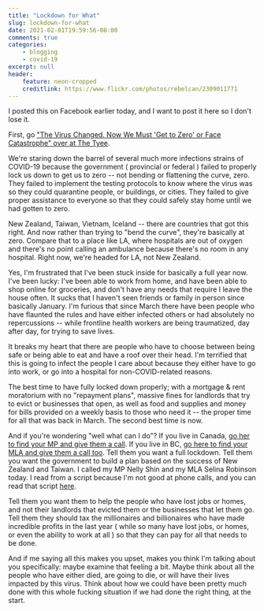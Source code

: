 ```yaml
---
title: "Lockdown for What"
slug: lockdown-for-what
date: 2021-02-01T19:59:56-08:00
comments: true
categories: 
    - blogging
    - covid-19
excerpt: null
header:
    feature: neon-cropped
    creditlink: https://www.flickr.com/photos/rebelcan/2309011771
---
```


I posted this on Facebook earlier today, and I want to post it here so I don't
lose it.

First, go ["The Virus Changed. Now We Must 'Get to Zero' or Face Catastrophe"
over at The Tyee](https://thetyee.ca/Analysis/2021/01/28/Virus-Changed-Get-To-Zero-Face-Catastrophe/).

We're staring down the barrel of several much more infections strains of
COVID-19 because the government ( provincial or federal ) failed to properly
lock us down to get us to zero -- not bending or flattening the curve,
zero. They failed to implement the testing protocols to know where the virus was
so they could quarantine people, or buildings, or cities. They failed to give
proper assistance to everyone so that they could safely stay home until we had
gotten to zero.

New Zealand, Taiwan, Vietnam, Iceland -- there are countries that got this
right. And now rather than trying to "bend the curve", they're basically at
zero. Compare that to a place like LA, where hospitals are out of oxygen and
there's no point calling an ambulance because there's no room in any
hospital. Right now, we're headed for LA, not New Zealand.

Yes, I'm frustrated that I've been stuck inside for basically a full year
now. I've been lucky: I've been able to work from home, and have been able to
shop online for groceries, and don't have any needs that require I leave the
house often. It sucks that I haven't seen friends or family in person since
basically January. I'm furious that since March there have been people who have
flaunted the rules and have either infected others or had absolutely no
repercussions -- while frontline health workers are being traumatized, day after
day, for trying to save lives.

It breaks my heart that there are people who have to choose between being safe
or being able to eat and have a roof over their head. I'm terrified that this is
going to infect the people I care about because they either have to go into
work, or go into a hospital for non-COVID-related reasons.

The best time to have fully locked down properly; with a mortgage & rent
moratorium with no "repayment plans", massive fines for landlords that try to
evict or businesses that open, as well as food and supplies and money for bills
provided on a weekly basis to those who need it -- the proper time for all that
was back in March. The second best time is now.

And if you're wondering "well what can I do"? If you live in Canada, [go her to
find your MP and give them a call](https://www.ourcommons.ca/Members/en/search).
If you live in BC, [go here to find your MLA and give them a call
too](https://www.leg.bc.ca/learn-about-us/members). Tell them you want a full
lockdown. Tell them you want the government to build a plan based on the success
of New Zealand and Taiwan. I called my MP Nelly Shin and my MLA Selina Robinson
today. I read from a script because I'm not good at phone calls,
and you can read that script
[here](https://docs.google.com/document/d/1VslX1XCwXp0scZ8bfaVRxPGWtoVxt2UHk3uNIpCyIM8/edit?usp=sharing).

Tell them you want them to help the people who have lost jobs or homes, and not
their landlords that evicted them or the businesses that let them go. Tell them
they should tax the millionaires and billionaires who have made incredible
profits in the last year ( while so many have lost jobs, or homes, or even the
ability to work at all ) so that they can pay for all that needs to be done.

And if me saying all this makes you upset, makes you think I'm talking about you
specifically: maybe examine that feeling a bit. Maybe think about all the people
who have either died, are going to die, or will have their lives impacted by
this virus. Think about how we could have been pretty much done with this whole
fucking situation if we had done the right thing, at the start.
